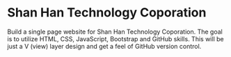 # Shan Han Technology Coporation
Build a single page website for Shan Han Technology Coporation. 
The goal is to utilize HTML, CSS, JavaScript, Bootstrap and GitHub skills. 
This will be just a V (view) layer design and get a feel of GitHub version control.
